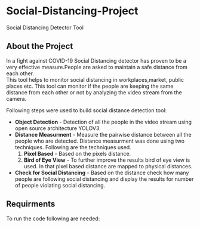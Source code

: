 # Social-Distancing-Project
Social Distancing Detector Tool  
## About the Project
In a fight against COVID-19 Social Distancing detector has proven to be a very effective measure.People are asked to maintain a safe distance from each other.   
This tool helps to monitor social distancing in workplaces,market, public places etc. This tool can monitor if the people are keeping the same distance from each other or not  by analyzing the video stream from the camera. 

Following steps were used to build social distance detection tool:

- **Object Detection** - Detection of all the people in the video stream using open source architecture YOLOV3. 
- **Distance Measurment** - Measure the pairwise distance between all the people who are detected. Distance measurment was done using two techniques. Following are the techniques used.
   1. **Pixel Based** - Based on the pixels distance.
   2. **Bird of Eye View** - To further improve the results bird of eye view is used. In that pixel based distance are mapped to physical distances. 
- **Check for Social Distancing** -  Based on the distance check how many people are following social distancing and display the results for number of people violating social distancing. 

## Requirments 
To run the code following are needed:
